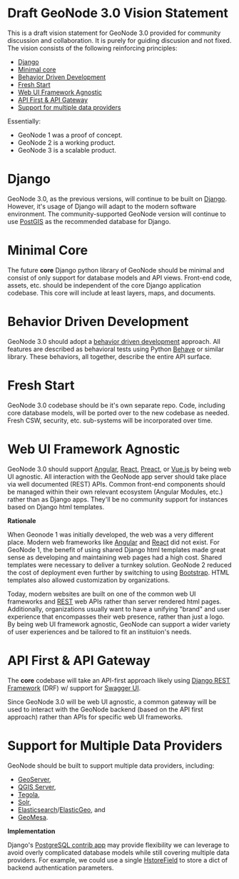 # Draft GeoNode 3.0 Vision Statement

This is a draft vision statement for GeoNode 3.0 provided for community discussion and collaboration.  It is purely for guiding discusion and not fixed.  The vision consists of the following reinforcing principles:

- [Django](#django)
- [Minimal core](#minimal-core)
- [Behavior Driven Development](#behavior-driven-development)
- [Fresh Start](#fresh-start)
- [Web UI Framework Agnostic](#web-ui-framework-agnostic)
- [API First & API Gateway](#api-first--api-gateway)
- [Support for multiple data providers](#support-for-multiple-data-providers)

Essentially:

- GeoNode 1 was a proof of concept.
- GeoNode 2 is a working product.
- GeoNode 3 is a scalable product.

# Django

GeoNode 3.0, as the previous versions, will continue to be built on [Django](https://www.djangoproject.com/).  However, it's usage of Django will adapt to the modern software environment.  The community-supported GeoNode version will continue to use [PostGIS](http://postgis.net/) as the recommended database for Django.

# Minimal Core

The future **core** Django python library of GeoNode should be minimal and consist of only support for database models and API views.  Front-end code, assets, etc. should be independent of the core Django application codebase.  This core will include at least layers, maps, and documents.

# Behavior Driven Development

GeoNode 3.0 should adopt a [behavior driven development](https://en.wikipedia.org/wiki/Behavior_Driven_Development) approach.  All features are described as behavioral tests using Python [Behave](http://pythonhosted.org/behave/index.html) or similar library.  These behaviors, all together, describe the entire API surface.

# Fresh Start

GeoNode 3.0 codebase should be it's own separate repo.  Code, including core database models, will be ported over to the new codebase as needed.  Fresh CSW, security, etc. sub-systems will be incorporated over time.

# Web UI Framework Agnostic

GeoNode 3.0 should support [Angular](https://angular.io/), [React](https://facebook.github.io/react/), [Preact](https://preactjs.com/), or [Vue.js](https://vuejs.org/) by being web UI agnostic.  All interaction with the GeoNode app server should take place via well documented (REST) APIs.  Common front-end components should be managed within their own relevant ecosystem (Angular Modules, etc.) rather than as Django apps.  They'll be no community support for instances based on Django html templates.

**Rationale**

When Geonode 1 was initially developed, the web was a very different place.  Modern web frameworks like [Angular](https://angular.io/) and [React](https://facebook.github.io/react/) did not exist.  For GeoNode 1, the benefit of using shared Django html templates made great sense as developing and maintaining web pages had a high cost.  Shared templates were necessary to deliver a turnkey solution.  GeoNode 2 reduced the cost of deployment even further by switching to using [Bootstrap](http://getbootstrap.com/).  HTML templates also allowed customization by organizations.

Today, modern websites are built on one of the common web UI frameworks and [REST](https://en.wikipedia.org/wiki/Representational_state_transfer) web APIs rather than server rendered html pages.  Additionally, organizations usually want to have a unifying "brand" and user experience that encompasses their web presence, rather than just a logo.  By being web UI framework agnostic, GeoNode can support a wider variety of user experiences and be tailored to fit an instituion's needs.

# API First & API Gateway

The **core** codebase will take an API-first approach likely using [Django REST Framework](http://www.django-rest-framework.org/) (DRF) w/ support for [Swagger UI](https://swagger.io/swagger-ui/).

Since GeoNode 3.0 will be web UI agnostic, a common gateway will be used to interact with the GeoNode backend (based on the API first approach) rather than APIs for specific web UI frameworks.

# Support for Multiple Data Providers

GeoNode should be built to support multiple data providers, including:
- [GeoServer](http://geoserver.org/),
- [QGIS Server](http://docs.qgis.org/1.8/en/docs/user_manual/working_with_ogc/ogc_server_support.html),
- [Tegola](http://tegola.io/),
- [Solr](https://lucene.apache.org/solr/),
- [Elasticsearch](https://www.elastic.co/products/elasticsearch)/[ElasticGeo](https://github.com/ngageoint/elasticgeo), and
- [GeoMesa](http://www.geomesa.org/).

**Implementation**

Django's [PostgreSQL contrib app](https://docs.djangoproject.com/en/1.11/ref/contrib/postgres/fields/) may provide flexibility we can leverage to avoid overly complicated database models while still covering multiple data providers.  For example, we could use a single [HstoreField](https://docs.djangoproject.com/en/1.11/ref/contrib/postgres/fields/#django.contrib.postgres.fields.HStoreField) to store a dict of backend authentication parameters.

